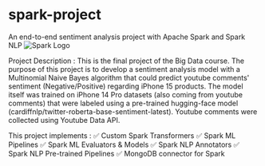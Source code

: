 # spark-project
An end-to-end sentiment analysis project with Apache Spark and Spark NLP
![Spark Logo](https://github.githubassets.com/images/modules/logos_page/GitHub-Mark.png)

Project Description : 
This is the final project of the Big Data course. The purpose of this project is to develop a sentiment analysis model with a Multinomial Naive Bayes algorithm 
that could predict youtube comments' sentiment (Negative/Positive) regarding iPhone 15 products. The model itself was trained on iPhone 14 Pro datasets (also coming from youtube comments) that were labeled
using a pre-trained hugging-face model (cardiffnlp/twitter-roberta-base-sentiment-latest). Youtube comments were collected using Youtube Data API. 

This project implements : 
✅ Custom Spark Transformers
✅ Spark ML Pipelines
✅ Spark ML Evaluators & Models
✅ Spark NLP Annotators
✅ Spark NLP Pre-trained Pipelines
✅ MongoDB connector for Spark 
